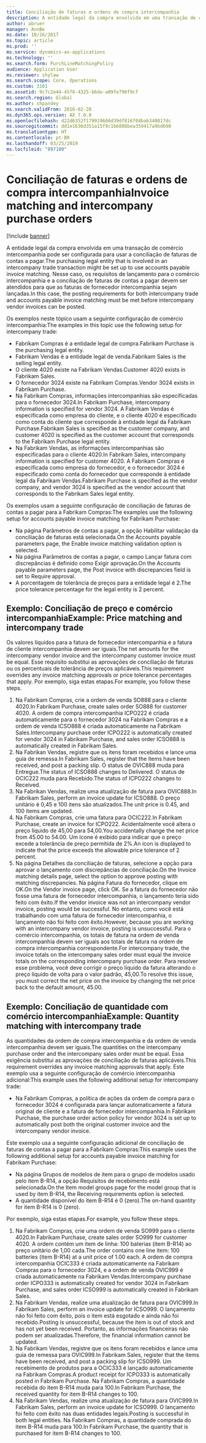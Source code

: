 ```yaml
---
title: Conciliação de faturas e ordens de compra intercompanhia
description: A entidade legal da compra envolvida em uma transação de comércio intercompanhia pode ser configurada para usar a conciliação de faturas de contas a pagar. Nesse caso, os requisitos de lançamento para o comércio intercompanhia e a conciliação de faturas de contas a pagar devem ser atendidos para que as faturas de fornecedor intercompanhia sejam lançadas.
author: abruer
manager: AnnBe
ms.date: 10/26/2017
ms.topic: article
ms.prod: ''
ms.service: dynamics-ax-applications
ms.technology: ''
ms.search.form: PurchLineMatchingPolicy
audience: Application User
ms.reviewer: shylaw
ms.search.scope: Core, Operations
ms.custom: 3101
ms.assetid: 9c7c2e44-45f8-4325-b6de-a09fe790f9cf
ms.search.region: Global
ms.author: shpandey
ms.search.validFrom: 2016-02-28
ms.dyn365.ops.version: AX 7.0.0
ms.openlocfilehash: d22d6352f179919666d39df816f04bab340017dc
ms.sourcegitcommit: dd1e1636d351a15f9c1b6808bea359417a9bd690
ms.translationtype: HT
ms.contentlocale: pt-BR
ms.lasthandoff: 03/25/2019
ms.locfileid: "897100"
---
```

# <a name="invoice-matching-and-intercompany-purchase-orders"></a><span data-ttu-id="8054e-104">Conciliação de faturas e ordens de compra intercompanhia</span><span class="sxs-lookup"><span data-stu-id="8054e-104">Invoice matching and intercompany purchase orders</span></span>

[!include [banner](../includes/banner.md)]

<span data-ttu-id="8054e-105">A entidade legal da compra envolvida em uma transação de comércio intercompanhia pode ser configurada para usar a conciliação de faturas de contas a pagar.</span><span class="sxs-lookup"><span data-stu-id="8054e-105">The purchasing legal entity that is involved in an intercompany trade transaction might be set up to use accounts payable invoice matching.</span></span> <span data-ttu-id="8054e-106">Nesse caso, os requisitos de lançamento para o comércio intercompanhia e a conciliação de faturas de contas a pagar devem ser atendidos para que as faturas de fornecedor intercompanhia sejam lançadas.</span><span class="sxs-lookup"><span data-stu-id="8054e-106">In this case, the posting requirements for both intercompany trade and accounts payable invoice matching must be met before intercompany vendor invoices can be posted.</span></span>

<span data-ttu-id="8054e-107">Os exemplos neste tópico usam a seguinte configuração de comércio intercompanhia:</span><span class="sxs-lookup"><span data-stu-id="8054e-107">The examples in this topic use the following setup for intercompany trade:</span></span>
-   <span data-ttu-id="8054e-108">Fabrikam Compras é a entidade legal de compra.</span><span class="sxs-lookup"><span data-stu-id="8054e-108">Fabrikam Purchase is the purchasing legal entity.</span></span>
-   <span data-ttu-id="8054e-109">Fabrikam Vendas é a entidade legal de venda.</span><span class="sxs-lookup"><span data-stu-id="8054e-109">Fabrikam Sales is the selling legal entity.</span></span>
-   <span data-ttu-id="8054e-110">O cliente 4020 existe na Fabrikam Vendas.</span><span class="sxs-lookup"><span data-stu-id="8054e-110">Customer 4020 exists in Fabrikam Sales.</span></span>
-   <span data-ttu-id="8054e-111">O fornecedor 3024 existe na Fabrikam Compras.</span><span class="sxs-lookup"><span data-stu-id="8054e-111">Vendor 3024 exists in Fabrikam Purchase.</span></span>
-   <span data-ttu-id="8054e-112">Na Fabrikam Compras, informações intercompanhias são especificadas para o fornecedor 3024.</span><span class="sxs-lookup"><span data-stu-id="8054e-112">In Fabrikam Purchase, intercompany information is specified for vendor 3024.</span></span> <span data-ttu-id="8054e-113">A Fabrikam Vendas é especificada como empresa do cliente, e o cliente 4020 é especificado como conta do cliente que corresponde à entidade legal da Fabrikam Purchase.</span><span class="sxs-lookup"><span data-stu-id="8054e-113">Fabrikam Sales is specified as the customer company, and customer 4020 is specified as the customer account that corresponds to the Fabrikam Purchase legal entity.</span></span>
-   <span data-ttu-id="8054e-114">Na Fabrikam Vendas, as informações intercompanhias são especificadas para o cliente 4020.</span><span class="sxs-lookup"><span data-stu-id="8054e-114">In Fabrikam Sales, intercompany information is specified for customer 4020.</span></span> <span data-ttu-id="8054e-115">A Fabrikam Compras é especificada como empresa do fornecedor, e o fornecedor 3024 é especificado como conta do fornecedor que corresponde à entidade legal da Fabrikam Vendas.</span><span class="sxs-lookup"><span data-stu-id="8054e-115">Fabrikam Purchase is specified as the vendor company, and vendor 3024 is specified as the vendor account that corresponds to the Fabrikam Sales legal entity.</span></span>

<span data-ttu-id="8054e-116">Os exemplos usam a seguinte configuração de conciliação de faturas de contas a pagar para a Fabrikam Compras:</span><span class="sxs-lookup"><span data-stu-id="8054e-116">The examples use the following setup for accounts payable invoice matching for Fabrikam Purchase:</span></span>
-   <span data-ttu-id="8054e-117">Na página Parâmetros de contas a pagar, a opção Habilitar validação da conciliação de faturas está selecionada.</span><span class="sxs-lookup"><span data-stu-id="8054e-117">On the Accounts payable parameters page, the Enable invoice matching validation option is selected.</span></span>
-   <span data-ttu-id="8054e-118">Na página Parâmetros de contas a pagar, o campo Lançar fatura com discrepâncias é definido como Exigir aprovação.</span><span class="sxs-lookup"><span data-stu-id="8054e-118">On the Accounts payable parameters page, the Post invoice with discrepancies field is set to Require approval.</span></span>
-   <span data-ttu-id="8054e-119">A porcentagem de tolerância de preços para a entidade legal é 2.</span><span class="sxs-lookup"><span data-stu-id="8054e-119">The price tolerance percentage for the legal entity is 2 percent.</span></span>

## <a name="example-price-matching-and-intercompany-trade"></a><span data-ttu-id="8054e-120">Exemplo: Conciliação de preço e comércio intercompanhia</span><span class="sxs-lookup"><span data-stu-id="8054e-120">Example: Price matching and intercompany trade</span></span>
<span data-ttu-id="8054e-121">Os valores líquidos para a fatura de fornecedor intercompanhia e a fatura de cliente intercompanhia devem ser iguais.</span><span class="sxs-lookup"><span data-stu-id="8054e-121">The net amounts for the intercompany vendor invoice and the intercompany customer invoice must be equal.</span></span> <span data-ttu-id="8054e-122">Esse requisito substitui as aprovações de conciliação de faturas ou os percentuais de tolerância de preços aplicáveis.</span><span class="sxs-lookup"><span data-stu-id="8054e-122">This requirement overrides any invoice matching approvals or price tolerance percentages that apply.</span></span> <span data-ttu-id="8054e-123">Por exemplo, siga estas etapas.</span><span class="sxs-lookup"><span data-stu-id="8054e-123">For example, you follow these steps.</span></span>
1.  <span data-ttu-id="8054e-124">Na Fabrikam Compras, crie a ordem de venda SO888 para o cliente 4020.</span><span class="sxs-lookup"><span data-stu-id="8054e-124">In Fabrikam Purchase, create sales order SO888 for customer 4020.</span></span> <span data-ttu-id="8054e-125">A ordem de compra intercompanhia ICPO222 é criada automaticamente para o fornecedor 3024 na Fabrikam Compras e a ordem de venda ICSO888 é criada automaticamente na Fabrikam Sales.</span><span class="sxs-lookup"><span data-stu-id="8054e-125">Intercompany purchase order ICPO222 is automatically created for vendor 3024 in Fabrikam Purchase, and sales order ICSO888 is automatically created in Fabrikam Sales.</span></span>
2.  <span data-ttu-id="8054e-126">Na Fabrikan Vendas, registre que os itens foram recebidos e lance uma guia de remessa.</span><span class="sxs-lookup"><span data-stu-id="8054e-126">In Fabrikam Sales, register that the items have been received, and post a packing slip.</span></span> <span data-ttu-id="8054e-127">O status de OVIC888 muda para Entregue.</span><span class="sxs-lookup"><span data-stu-id="8054e-127">The status of ICSO888 changes to Delivered.</span></span> <span data-ttu-id="8054e-128">O status de OCIC222 muda para Recebido.</span><span class="sxs-lookup"><span data-stu-id="8054e-128">The status of ICPO222 changes to Received.</span></span>
3.  <span data-ttu-id="8054e-129">Na Fabrikan Vendas, realize uma atualização de fatura para OVIC888.</span><span class="sxs-lookup"><span data-stu-id="8054e-129">In Fabrikam Sales, perform an invoice update for ICSO888.</span></span> <span data-ttu-id="8054e-130">O preço unitário é 0,45 e 100 itens são atualizados.</span><span class="sxs-lookup"><span data-stu-id="8054e-130">The unit price is 0.45, and 100 items are updated.</span></span>
4.  <span data-ttu-id="8054e-131">Na Fabrikam Compras, crie uma fatura para OCIC222.</span><span class="sxs-lookup"><span data-stu-id="8054e-131">In Fabrikam Purchase, create an invoice for ICPO222.</span></span> <span data-ttu-id="8054e-132">Acidentalmente você altera o preço líquido de 45,00 para 54,00.</span><span class="sxs-lookup"><span data-stu-id="8054e-132">You accidentally change the net price from 45.00 to 54.00.</span></span> <span data-ttu-id="8054e-133">Um ícone é exibido para indicar que o preço excede a tolerância de preço permitida de 2%.</span><span class="sxs-lookup"><span data-stu-id="8054e-133">An icon is displayed to indicate that the price exceeds the allowable price tolerance of 2 percent.</span></span>
5.  <span data-ttu-id="8054e-134">Na página Detalhes da conciliação de faturas, selecione a opção para aprovar o lançamento com discrepâncias de conciliação.</span><span class="sxs-lookup"><span data-stu-id="8054e-134">On the Invoice matching details page, select the option to approve posting with matching discrepancies.</span></span> <span data-ttu-id="8054e-135">Na página Fatura do fornecedor, clique em OK.</span><span class="sxs-lookup"><span data-stu-id="8054e-135">On the Vendor invoice page, click OK.</span></span> <span data-ttu-id="8054e-136">Se a fatura do fornecedor não fosse uma fatura de fornecedor intercompanhia, o lançamento teria sido feito com êxito.</span><span class="sxs-lookup"><span data-stu-id="8054e-136">If the vendor invoice was not an intercompany vendor invoice, posting would be successful.</span></span> <span data-ttu-id="8054e-137">No entanto, como você está trabalhando com uma fatura de fornecedor intercompanhia, o lançamento não foi feito com êxito.</span><span class="sxs-lookup"><span data-stu-id="8054e-137">However, because you are working with an intercompany vendor invoice, posting is unsuccessful.</span></span> <span data-ttu-id="8054e-138">Para o comércio intercompanhia, os totais de fatura na ordem de venda intercompanhia devem ser iguais aos totais de fatura na ordem de compra intercompanhia correspondente.</span><span class="sxs-lookup"><span data-stu-id="8054e-138">For intercompany trade, the invoice totals on the intercompany sales order must equal the invoice totals on the corresponding intercompany purchase order.</span></span> <span data-ttu-id="8054e-139">Para resolver esse problema, você deve corrigir o preço líquido da fatura alterando o preço líquido de volta para o valor padrão, 45,00.</span><span class="sxs-lookup"><span data-stu-id="8054e-139">To resolve this issue, you must correct the net price on the invoice by changing the net price back to the default amount, 45.00.</span></span>

## <a name="example-quantity-matching-with-intercompany-trade"></a><span data-ttu-id="8054e-140">Exemplo: Conciliação de quantidade com comércio intercompanhia</span><span class="sxs-lookup"><span data-stu-id="8054e-140">Example: Quantity matching with intercompany trade</span></span>
<span data-ttu-id="8054e-141">As quantidades da ordem de compra intercompanhia e da ordem de venda intercompanhia devem ser iguais.</span><span class="sxs-lookup"><span data-stu-id="8054e-141">The quantities on the intercompany purchase order and the intercompany sales order must be equal.</span></span> <span data-ttu-id="8054e-142">Essa exigência substitui as aprovações de conciliação de faturas aplicáveis.</span><span class="sxs-lookup"><span data-stu-id="8054e-142">This requirement overrides any invoice matching approvals that apply.</span></span> <span data-ttu-id="8054e-143">Este exemplo usa a seguinte configuração de comércio intercompanhia adicional:</span><span class="sxs-lookup"><span data-stu-id="8054e-143">This example uses the following additional setup for intercompany trade:</span></span>
-   <span data-ttu-id="8054e-144">Na Fabrikam Compras, a política de ações da ordem de compra para o fornecedor 3024 é configurada para lançar automaticamente a fatura original de cliente e a fatura de fornecedor intercompanhia.</span><span class="sxs-lookup"><span data-stu-id="8054e-144">In Fabrikam Purchase, the purchase order action policy for vendor 3024 is set up to automatically post both the original customer invoice and the intercompany vendor invoice.</span></span>

<span data-ttu-id="8054e-145">Este exemplo usa a seguinte configuração adicional de conciliação de faturas de contas a pagar para a Fabrikam Compras:</span><span class="sxs-lookup"><span data-stu-id="8054e-145">This example uses the following additional setup for accounts payable invoice matching for Fabrikam Purchase:</span></span>
-   <span data-ttu-id="8054e-146">Na página Grupos de modelos de item para o grupo de modelos usado pelo item B-R14, a opção Requisitos de recebimento está selecionada.</span><span class="sxs-lookup"><span data-stu-id="8054e-146">On the Item model groups page for the model group that is used by item B-R14, the Receiving requirements option is selected.</span></span>
-   <span data-ttu-id="8054e-147">A quantidade disponível do item B-R14 é 0 (zero).</span><span class="sxs-lookup"><span data-stu-id="8054e-147">The on-hand quantity for item B-R14 is 0 (zero).</span></span>

<span data-ttu-id="8054e-148">Por exemplo, siga estas etapas.</span><span class="sxs-lookup"><span data-stu-id="8054e-148">For example, you follow these steps.</span></span>
1.  <span data-ttu-id="8054e-149">Na Fabrikam Compras, crie uma ordem de venda SO999 para o cliente 4020.</span><span class="sxs-lookup"><span data-stu-id="8054e-149">In Fabrikam Purchase, create sales order SO999 for customer 4020.</span></span> <span data-ttu-id="8054e-150">A ordem contém um item de linha: 100 baterias (item B-R14) ao preço unitário de 1,00 cada.</span><span class="sxs-lookup"><span data-stu-id="8054e-150">The order contains one line item: 100 batteries (item B-R14) at a unit price of 1.00 each.</span></span> <span data-ttu-id="8054e-151">A ordem de compra intercompanhia OCIC333 é criada automaticamente na Fabrikam Compras para o fornecedor 3024, e a ordem de venda OVIC999 é criada automaticamente na Fabrikam Vendas.</span><span class="sxs-lookup"><span data-stu-id="8054e-151">Intercompany purchase order ICPO333 is automatically created for vendor 3024 in Fabrikam Purchase, and sales order ICSO999 is automatically created in Fabrikam Sales.</span></span>
2.  <span data-ttu-id="8054e-152">Na Fabrikam Vendas, realize uma atualização de fatura para OVIC999.</span><span class="sxs-lookup"><span data-stu-id="8054e-152">In Fabrikam Sales, perform an invoice update for ICSO999.</span></span> <span data-ttu-id="8054e-153">O lançamento não foi feito com êxito, pois o item está esgotado e ainda não foi recebido.</span><span class="sxs-lookup"><span data-stu-id="8054e-153">Posting is unsuccessful, because the item is out of stock and has not yet been received.</span></span> <span data-ttu-id="8054e-154">Portanto, as informações financeiras não podem ser atualizadas.</span><span class="sxs-lookup"><span data-stu-id="8054e-154">Therefore, the financial information cannot be updated.</span></span>
3.  <span data-ttu-id="8054e-155">Na Fabrikam Vendas, registre que os itens foram recebidos e lance uma guia de remessa para OVIC999.</span><span class="sxs-lookup"><span data-stu-id="8054e-155">In Fabrikam Sales, register that the items have been received, and post a packing slip for ICSO999.</span></span> <span data-ttu-id="8054e-156">Um recebimento de produtos para a OCIC333 é lançado automaticamente na Fabrikam Compras.</span><span class="sxs-lookup"><span data-stu-id="8054e-156">A product receipt for ICPO333 is automatically posted in Fabrikam Purchase.</span></span> <span data-ttu-id="8054e-157">Na Fabrikam Compras, a quantidade recebida do item B-R14 muda para 100.</span><span class="sxs-lookup"><span data-stu-id="8054e-157">In Fabrikam Purchase, the received quantity for item B-R14 changes to 100.</span></span>
4.  <span data-ttu-id="8054e-158">Na Fabrikam Vendas, realize uma atualização de fatura para OVIC999.</span><span class="sxs-lookup"><span data-stu-id="8054e-158">In Fabrikam Sales, perform an invoice update for ICSO999.</span></span> <span data-ttu-id="8054e-159">O lançamento foi feito com êxito nas duas entidades legais.</span><span class="sxs-lookup"><span data-stu-id="8054e-159">Posting is successful in both legal entities.</span></span> <span data-ttu-id="8054e-160">Na Fabrikam Compras, a quantidade comprada do item B-R14 muda para 100.</span><span class="sxs-lookup"><span data-stu-id="8054e-160">In Fabrikam Purchase, the quantity that is purchased for item B-R14 changes to 100.</span></span>






